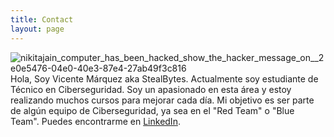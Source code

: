 ```yaml
---
title: Contact
layout: page
---
```

![nikitajain_computer_has_been_hacked_show_the_hacker_message_on__2e0e5476-04e0-40e3-87e4-27ab49f3c816](https://github.com/StealBytes/StealBytes.github.io/assets/143299096/a427aff1-d804-41e1-ae1e-fa4f01de2643)
Hola, Soy Vicente Márquez aka StealBytes. Actualmente soy estudiante de Técnico en Ciberseguridad. Soy un apasionado en esta área y estoy realizando muchos cursos para mejorar cada día. Mi objetivo es ser parte de algún equipo de Ciberseguridad, ya sea en el "Red Team" o "Blue Team". Puedes encontrarme en [LinkedIn](https://www.linkedin.com/in/vicente-m%C3%A1rquez-bustos-493a36174/).
